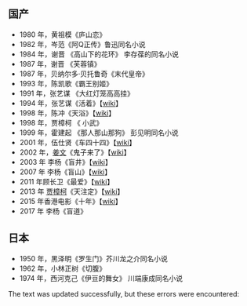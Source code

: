 ## 国产

-   1980 年，黄祖模《庐山恋》
-   1982 年，岑范《阿Q正传》鲁迅同名小说
-   1984 年，谢晋 《高山下的花环》 李存葆的同名小说
-   1987 年，谢晋 《芙蓉镇》
-   1987 年，贝纳尔多·贝托鲁奇《末代皇帝》
-   1993 年，陈凯歌《霸王别姬》
-   1991 年，张艺谋 《大红灯笼高高挂》
-   1994 年，张艺谋《活着》【[wiki](https://zh.wikipedia.org/wiki/%E6%B4%BB%E7%9D%80_(%E9%9B%BB%E5%BD%B1))】
-   1998 年，陈冲《天浴》【[wiki](https://zh.wikipedia.org/wiki/%E5%A4%A9%E6%B5%B4)】
-   1998 年，贾樟柯 《 小武》
-   1999 年，霍建起 《那人那山那狗》 彭见明同名小说
-   2001 年，伍仕贤《车四十四》【[wiki](https://zh.wikipedia.org/wiki/%E8%BD%A6%E5%9B%9B%E5%8D%81%E5%9B%9B)】
-   2002 年，[姜文](https://zh.wikipedia.org/wiki/%E5%A7%9C%E6%96%87)《鬼子来了》【[wiki](https://zh.wikipedia.org/wiki/%E9%AC%BC%E5%AD%90%E6%9D%A5%E4%BA%86)】
-   2003 年 李杨《盲井》【[wiki](https://zh.wikipedia.org/wiki/%E7%9B%B2%E4%BA%95)】
-   2007 年 李杨《盲山》【[wiki](https://zh.wikipedia.org/wiki/%E7%9B%B2%E5%B1%B1)】
-   2011 年顾长卫《最爱》【[wiki](https://zh.wikipedia.org/wiki/%E6%9C%80%E7%88%B1_(2011%E5%B9%B4%E7%94%B5%E5%BD%B1))】
-   2013 年 [贾樟柯](https://zh.wikipedia.org/wiki/%E8%B4%BE%E6%A8%9F%E6%9F%AF)《天注定》【[wiki](https://zh.wikipedia.org/wiki/%E5%A4%A9%E6%B3%A8%E5%AE%9A)】
-   2015 年香港电影《十年》【[wiki](https://zh.wikipedia.org/wiki/%E5%8D%81%E5%B9%B4_(%E9%9B%BB%E5%BD%B1))】
-   2017 年 李杨《盲道》

## 日本

-   1950 年，黑泽明《罗生门》芥川龙之介同名小说
-   1962 年，小林正树《切腹》
-   1974 年，西河克己《伊豆的舞女》 川端康成同名小说

The text was updated successfully, but these errors were encountered: